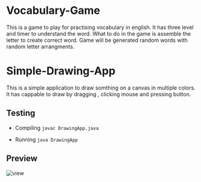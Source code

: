 # Vocabulary-Game
This is a game to play for practising vocabulary in english. It has three level and timer to understand the word. What to do in the game is assemble the letter to create correct word. Game will be generated random words with random letter arrangments.

# Simple-Drawing-App
This is a simple application to draw somthing on a canvas in multiple colors. It has cappable to draw by dragging , clicking mouse and pressing button.

## Testing
- Compiling
      `javac DrawingApp.java` 
  
- Running
      `java DrawingApp`
 
## Preview
  
 ![view](https://user-images.githubusercontent.com/34955038/38658629-8fba2ce6-3e43-11e8-955c-6d5db6c177b0.JPG)
   

